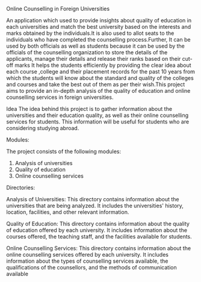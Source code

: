 Online Counselling in Foreign Universities

An application which used to provide insights about quality of education in each universities and match the best university based on the interests and marks obtained  by the individuals.It is also used to allot seats to the individuals who have completed the counselling process.Further, It can be used by both officials as well as students because it can be used by the officials of the counselling organization to store the details of the applicants, manage their details and release their ranks based on their cut-off marks It helps the students efficiently by providing the clear idea about each course ,college and their placement records for the past 10 years from which the students will know about the standard and quality of the colleges and courses and take the best out of them as per their wish.This project aims to provide an in-depth analysis of the quality of education and online counselling services in foreign universities.

Idea
The idea behind this project is to gather information about the universities and their education quality, as well as their online counselling services for students. This information will be useful for students who are considering studying abroad.

Modules:

The project consists of the following modules:
1) Analysis of universities
2) Quality of education
3) Online counselling services

Directories:

Analysis of Universities:
This directory contains information about the universities that are being analyzed. It includes the universities' history, location, facilities, and other relevant information.

Quality of Education:
This directory contains information about the quality of education offered by each university. It includes information about the courses offered, the teaching staff, and the facilities available for students.

Online Counselling Services:
This directory contains information about the online counselling services offered by each university. It includes information about the types of counselling services available, the qualifications of the counsellors, and the methods of communication available
